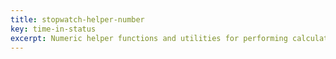 ```yaml
---
title: stopwatch-helper-number
key: time-in-status
excerpt: Numeric helper functions and utilities for performing calculations and data manipulation with stopwatch field values and time measurements.
---
```

